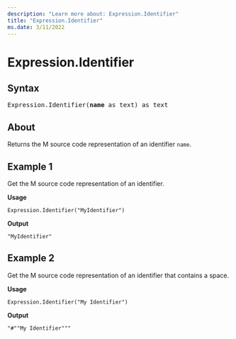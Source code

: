 ```yaml
---
description: "Learn more about: Expression.Identifier"
title: "Expression.Identifier"
ms.date: 3/11/2022
---
```

# Expression.Identifier

## Syntax

<pre>
Expression.Identifier(<b>name</b> as text) as text
</pre>
  
## About

Returns the M source code representation of an identifier `name`.

## Example 1

Get the M source code representation of an identifier.

**Usage**

```powerquery-m
Expression.Identifier("MyIdentifier")
```

**Output**

`"MyIdentifier"`

## Example 2

Get the M source code representation of an identifier that contains a space.

**Usage**

```powerquery-m
Expression.Identifier("My Identifier")
```

**Output**

`"#""My Identifier"""`
